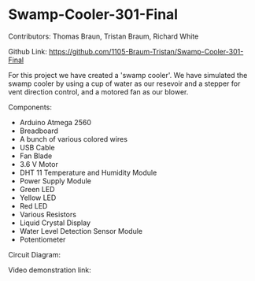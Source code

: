 # Swamp-Cooler-301-Final

Contributors: Thomas Braun, Tristan Braum, Richard White

Github Link: https://github.com/1105-Braum-Tristan/Swamp-Cooler-301-Final 

For this project we have created a 'swamp cooler'. We have simulated the swamp cooler by using a cup of water as our resevoir and a stepper for vent direction control, and a motored fan as our blower. 

Components:
- Arduino Atmega 2560
- Breadboard
- A bunch of various colored wires
- USB Cable
- Fan Blade
- 3.6 V Motor
- DHT 11 Temperature and Humidity Module
- Power Supply Module
- Green LED
- Yellow LED
- Red LED
- Various Resistors
- Liquid Crystal Display
- Water Level Detection Sensor Module
- Potentiometer

Circuit Diagram:


Video demonstration link:  

